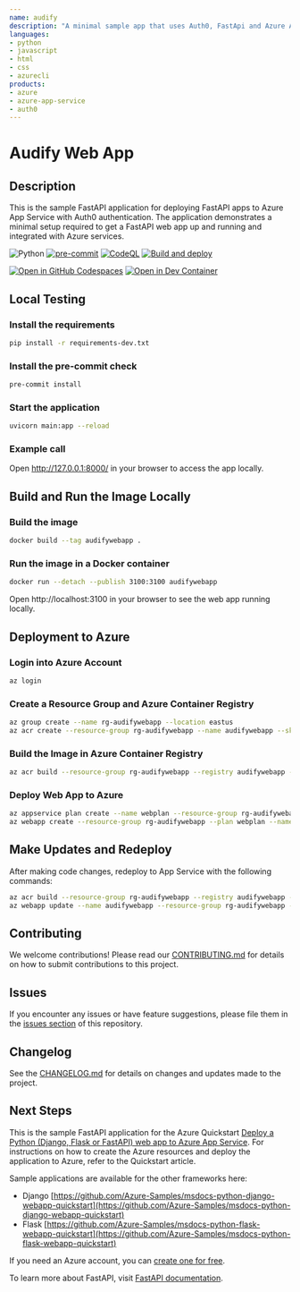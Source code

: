 ```yaml
---
name: audify
description: "A minimal sample app that uses Auth0, FastApi and Azure App Services"
languages:
- python
- javascript
- html
- css
- azurecli
products:
- azure
- azure-app-service
- auth0
---
```


# Audify Web App

## Description
This is the sample FastAPI application for deploying FastAPI apps to Azure App Service with Auth0 authentication. The application demonstrates a minimal setup required to get a FastAPI web app up and running and integrated with Azure services.

![Python](https://img.shields.io/badge/python-3.9+-blue)
[![pre-commit](https://github.com/timkrebs9/AudifyApp/actions/workflows/pre-commit.yml/badge.svg)](https://github.com/timkrebs9/AudifyApp/actions/workflows/pre-commit.yml)
[![CodeQL](https://github.com/timkrebs9/AudifyApp/actions/workflows/codeql.yml/badge.svg)](https://github.com/timkrebs9/AudifyApp/actions/workflows/codeql.yml)
[![Build and deploy](https://github.com/timkrebs9/AudifyApp/actions/workflows/main_audifywebapp.yml/badge.svg)](https://github.com/timkrebs9/AudifyApp/actions/workflows/main_audifywebapp.yml)

[![Open in GitHub Codespaces](https://img.shields.io/static/v1?style=for-the-badge&label=GitHub+Codespaces&message=Open&color=brightgreen&logo=github)](https://codespaces.new/timkrebs9/AudifyApp)
[![Open in Dev Container](https://img.shields.io/static/v1?style=for-the-badge&label=Dev+Containers&message=Open&color=blue&logo=visualstudiocode)](https://vscode.dev/redirect?url=vscode://ms-vscode-remote.remote-containers/cloneInVolume?url=https://github.com/timkrebs9/AudifyApp)

## Local Testing

### Install the requirements
```bash
pip install -r requirements-dev.txt
```

### Install the pre-commit check
```bash
pre-commit install
```

### Start the application
```bash
uvicorn main:app --reload
```

### Example call
Open http://127.0.0.1:8000/ in your browser to access the app locally.

## Build and Run the Image Locally

### Build the image
```bash
docker build --tag audifywebapp .
```

### Run the image in a Docker container
```bash
docker run --detach --publish 3100:3100 audifywebapp
```
Open http://localhost:3100 in your browser to see the web app running locally.

## Deployment to Azure

### Login into Azure Account
```bash
az login
```

### Create a Resource Group and Azure Container Registry
```bash
az group create --name rg-audifywebapp --location eastus
az acr create --resource-group rg-audifywebapp --name audifywebapp --sku Basic --admin-enabled true
```

### Build the Image in Azure Container Registry
```bash
az acr build --resource-group rg-audifywebapp --registry audifywebapp --image audifywebapp:latest .
```

### Deploy Web App to Azure
```bash
az appservice plan create --name webplan --resource-group rg-audifywebapp --sku B1 --is-linux
az webapp create --resource-group rg-audifywebapp --plan webplan --name audifywebapp --deployment-container-image-name audifywebapp.azurecr.io/audifywebapp:latest
```

## Make Updates and Redeploy
After making code changes, redeploy to App Service with the following commands:
```bash
az acr build --resource-group rg-audifywebapp --registry audifywebapp --image audifywebapp:latest .
az webapp update --name audifywebapp --resource-group rg-audifywebapp --docker-registry-server-password <$ACR_PASSWORD> --deployment-container-image-name audifywebapp.azurecr.io/audifywebapp:latest
```

## Contributing
We welcome contributions! Please read our [CONTRIBUTING.md](CONTRIBUTING.md) for details on how to submit contributions to this project.

## Issues
If you encounter any issues or have feature suggestions, please file them in the [issues section](https://github.com/timkrebs9/AudifyApp/issues) of this repository.

## Changelog
See the [CHANGELOG.md](CHANGELOG.md) for details on changes and updates made to the project.

## Next Steps

This is the sample FastAPI application for the Azure Quickstart [Deploy a Python (Django, Flask or FastAPI) web app to Azure App Service](https://docs.microsoft.com/en-us/azure/app-service/quickstart-python). For instructions on how to create the Azure resources and deploy the application to Azure, refer to the Quickstart article.

Sample applications are available for the other frameworks here:
- Django [https://github.com/Azure-Samples/msdocs-python-django-webapp-quickstart](https://github.com/Azure-Samples/msdocs-python-django-webapp-quickstart)
- Flask [https://github.com/Azure-Samples/msdocs-python-flask-webapp-quickstart](https://github.com/Azure-Samples/msdocs-python-flask-webapp-quickstart)

If you need an Azure account, you can [create one for free](https://azure.microsoft.com/en-us/free/).


To learn more about FastAPI, visit [FastAPI documentation](https://fastapi.tiangolo.com/).
